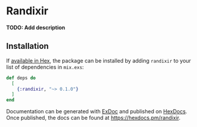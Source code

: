 # Randixir

**TODO: Add description**

## Installation

If [available in Hex](https://hex.pm/docs/publish), the package can be installed
by adding `randixir` to your list of dependencies in `mix.exs`:

```elixir
def deps do
  [
    {:randixir, "~> 0.1.0"}
  ]
end
```

Documentation can be generated with [ExDoc](https://github.com/elixir-lang/ex_doc)
and published on [HexDocs](https://hexdocs.pm). Once published, the docs can
be found at <https://hexdocs.pm/randixir>.

